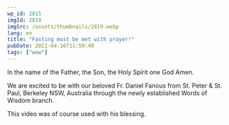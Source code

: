 ```yaml
---
wp_id: 2815
imgId: 2819
imgSrc: /assets/thumbnails/2819.webp
lang: en
title: "Fasting must be met with prayer!"
pubDate: 2021-04-16T11:59:49
tags: ["wow"]
---
```


<!-- page: 6 -->

<p>In the name of the Father, the Son, the Holy Spirit one God Amen.</p>
<p>We are excited to be with our beloved Fr. Daniel Fanous from St. Peter &amp; St. Paul, Berkeley NSW, Australia through the newly established Words of Wisdom branch.</p>
<p>This video was of course used with his blessing.</p>
<p>&nbsp;</p>
